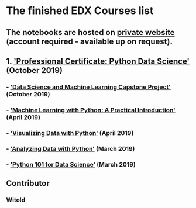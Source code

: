 # The finished EDX Courses list
## The notebooks are hosted on [private website](??) (account required - available up on request).

## 1. ['Professional Certificate: Python Data Science'](https://credentials.edx.org/credentials/dcfc6de80f764ea19ed0bdb73f58d4be/) (October 2019)

### - ['Data Science and Machine Learning Capstone Project'](https://courses.edx.org/certificates/19786df8c7234c5dba2d143b3a059e80) (October 2019)

### - ['Machine Learning with Python: A Practical Introduction'](https://courses.edx.org/certificates/4de4ae3d716c4ecc8479e21ea95cadb3) (April 2019)

### - ['Visualizing Data with Python'](https://courses.edx.org/certificates/09ff950dd1f146c6b51f726efa2085e0) (April 2019)

### - ['Analyzing Data with Python'](https://courses.edx.org/certificates/e65a797d31d9483bb692eac877c5bce3) (March 2019)

### - ['Python 101 for Data Science'](https://courses.edx.org/certificates/4ac95bac9e1c418db82f69989921ce65) (March 2019)



## Contributor
### Witold
